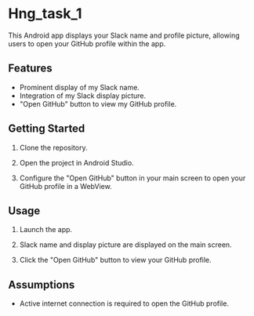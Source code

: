 # Hng_task_1
This  Android app displays your Slack name and profile picture, allowing users to open your GitHub profile within the app.

## Features

- Prominent display of my Slack name.
- Integration of my Slack display picture.
- "Open GitHub" button to view my GitHub profile.

## Getting Started

1. Clone the repository.

2. Open the project in Android Studio.

3. Configure the "Open GitHub" button in your main screen to open your GitHub profile in a WebView.

## Usage

1. Launch the app.

2. Slack name and display picture are displayed on the main screen.

3. Click the "Open GitHub" button to view your GitHub profile.

## Assumptions

- Active internet connection is required to open the GitHub profile.
